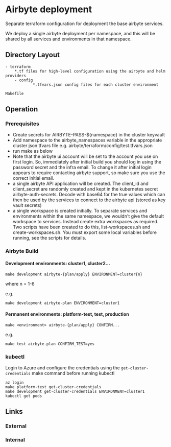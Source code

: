 # Airbyte deployment

Separate terraform configuration for deployment the base airbyte services.

We deploy a single airbyte deployment per namespace, and this will be shared by all services and environments in that namespace.


## Directory Layout

```
- terraform
    *.tf files for high-level configuration using the airbyte and helm providers
    - config
            *.tfvars.json config files for each cluster environment

Makefile
```

## Operation

### Prerequisites

- Create secrets for AIRBYTE-PASS-${namespace} in the cluster keyvault
- Add namespace to the airbyte_namespaces variable in the appropriate cluster json tfvars file e.g. airbyte/terraform/config/test.tfvars.json
- run make as below
- Note that the airbyte ui account will be set to the account you use on first login. So, immediately after initial build you should log in using the password secret and the infra email. To change it after initial login appears to require contacting airbyte support, so make sure you use the correct initial email.
- a single airbyte API application will be created. The client_id and client_secret are randomly created and kept in the kubernetes secret airbyte-auth-secrets. Decode with base64 for the true values which can then be used by the services to connect to the airbyte api (stored as key vault secrets)
- a single workspace is created initially. To separate services and environments within the same namespace, we wouldn't give the default workspace to services. Instead create extra workspaces as required. Two scripts have been created to do this, list-workspaces.sh and create-workspaces.sh. You must export some local variables before running, see the scripts for details.

### Airbyte Build

#### Development environments: cluster1, cluster2...

```
make development airbyte-{plan/apply} ENVIRONMENT=cluster{n}
```

where n = 1-6

e.g.
```
make development airbyte-plan ENVIRONMENT=cluster1
```

#### Permanent environments: platform-test, test, production

```
make <environment> airbyte-{plan/apply} CONFIRM...
```

e.g.
```
make test airbyte-plan CONFIRM_TEST=yes
```

### kubectl
Login to Azure and configure the credentials using the `get-cluster-credentials` make command before running kubectl

```
az login
make platform-test get-cluster-credentials
make development get-cluster-credentials ENVIRONMENT=cluster1
kubectl get pods
```

## Links
### External

### Internal

